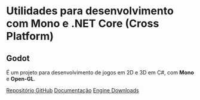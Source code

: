 # Utilidades para desenvolvimento com Mono e .NET Core (Cross Platform)

## Godot

É um projeto para desenvolvimento de jogos em 2D e 3D em C#, com **Mono** e **Open-GL**.

[Repositório GitHub](https://github.com/godotengine/godot)
[Documentação](https://godotengine.org/)
[Engine Downloads](https://godotengine.org/download)
